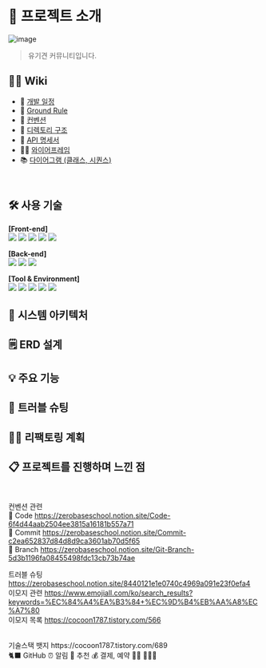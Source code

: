 # 📝 프로젝트 소개

![image](https://github.com/akgkfk3/SesacAnimal/assets/55624470/ab7d94c8-9762-4f82-9aca-2554ea141ae0)

> 유기견 커뮤니티입니다.
> 


## 💁‍♂️ Wiki

- 📅 [개발 일정]([https://](https://github.com/akgkfk3/mockCoinInvestment/wiki/%EB%94%94%EB%A0%89%ED%86%A0%EB%A6%AC-%EA%B5%AC%EC%A1%B0))
- 📌 [Ground Rule](https://github.com/akgkfk3/mockCoinInvestment/wiki/%EB%94%94%EB%A0%89%ED%86%A0%EB%A6%AC-%EA%B5%AC%EC%A1%B0)
- 🤙 [컨벤션](https://github.com/akgkfk3/mockCoinInvestment/wiki/%EB%94%94%EB%A0%89%ED%86%A0%EB%A6%AC-%EA%B5%AC%EC%A1%B0)
- 📁 [디렉토리 구조](https://github.com/akgkfk3/mockCoinInvestment/wiki/%EB%94%94%EB%A0%89%ED%86%A0%EB%A6%AC-%EA%B5%AC%EC%A1%B0)
- 📜 [API 명세서](https://github.com/akgkfk3/mockCoinInvestment/wiki/%EB%94%94%EB%A0%89%ED%86%A0%EB%A6%AC-%EA%B5%AC%EC%A1%B0)
- 🧑‍🎨 [와이어프레임](https://github.com/akgkfk3/mockCoinInvestment/wiki/%EB%94%94%EB%A0%89%ED%86%A0%EB%A6%AC-%EA%B5%AC%EC%A1%B0)
- 📚 [다이어그램 (클래스, 시퀀스)](https://github.com/akgkfk3/mockCoinInvestment/wiki/%EB%94%94%EB%A0%89%ED%86%A0%EB%A6%AC-%EA%B5%AC%EC%A1%B0)



<br/>

## 🛠 사용 기술
<b>[Front-end]</b>
<br/>
<img src="https://img.shields.io/badge/html5-E34F26?style=for-the-badge&logo=html5&logoColor=white"> 
<img src="https://img.shields.io/badge/css-1572B6?style=for-the-badge&logo=css3&logoColor=white">
<img src="https://img.shields.io/badge/javascript-F7DF1E?style=for-the-badge&logo=javascript&logoColor=black">
<img src="https://img.shields.io/badge/react-61DAFB?style=for-the-badge&logo=react&logoColor=black">
<img src="https://img.shields.io/badge/fontawesome-339AF0?style=for-the-badge&logo=fontawesome&logoColor=white">

<b>[Back-end]</b>
<br/>
<img src="https://img.shields.io/badge/java-007396?style=for-the-badge&logo=java&logoColor=white">
<img src="https://img.shields.io/badge/mysql-4479A1?style=for-the-badge&logo=mysql&logoColor=white">
<img src="https://img.shields.io/badge/springboot-6DB33F?style=for-the-badge&logo=springboot&logoColor=white">


<b>[Tool & Environment]</b>
<br/>
<img src="https://img.shields.io/badge/git-F05032?style=for-the-badge&logo=git&logoColor=white">
<img src="https://img.shields.io/badge/github-181717?style=for-the-badge&logo=github&logoColor=white">
<img src="https://img.shields.io/badge/gradle-02303A?style=for-the-badge&logo=gradle&logoColor=white">
<img src="https://img.shields.io/badge/linux-FCC624?style=for-the-badge&logo=linux&logoColor=black">
<img src="https://camo.githubusercontent.com/3f0e26b0951bab845a1bb9a7198ecca0da272e462921b6edd85879f3673b6927/68747470733a2f2f696d672e736869656c64732e696f2f62616467652f506f73746d616e2d4646364333373f7374796c653d666f722d7468652d6261646765266c6f676f3d706f73746d616e266c6f676f436f6c6f723d7768697465">
     

## 🔨 시스템 아키텍처


## 🗒️ ERD 설계


## 💡 주요 기능


## 🌟 트러블 슈팅


## 👩‍💻 리팩토링 계획

## 📋 프로젝트를 진행하며 느낀 점



<br/>

컨벤션 관련
<br/>
🔡 Code         https://zerobaseschool.notion.site/Code-6f4d44aab2504ee3815a16181b557a71
<br/>
📌 Commit       https://zerobaseschool.notion.site/Commit-c2ea652837d84d8d9ca3601ab70d5f65
<br/>
🌿 Branch       https://zerobaseschool.notion.site/Git-Branch-5d3b1196fa08455498fdc13cb73b74ae
<br/>

트러블 슈팅      https://zerobaseschool.notion.site/8440121e1e0740c4969a091e23f0efa4
<br/>
이모지 관련      https://www.emojiall.com/ko/search_results?keywords=%EC%84%A4%EA%B3%84+%EC%9D%B4%EB%AA%A8%EC%A7%80
<br/>
이모지 목록      https://cocoon1787.tistory.com/566

<br/>
기술스택 뱃지     https://cocoon1787.tistory.com/689
<br/>
🐈‍⬛ GitHub
⏰ 알림
🔮 추천
💰 결제, 예약
👩‍👧
🗽🗼🕌

